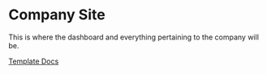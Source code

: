 # Company Site

This is where the dashboard and everything pertaining to the company will be.

[Template Docs](Black-Dashboard-Pro-React)